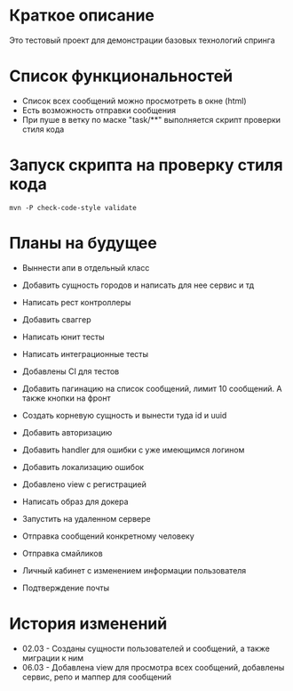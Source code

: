 # Краткое описание

Это тестовый проект для демонстрации базовых технологий спринга

# Список функциональностей

- Список всех сообщений можно просмотреть в окне (html)
- Есть возможность отправки сообщения
- При пуше в ветку по маске "task/**" выполняется скрипт проверки стиля кода

# Запуск скрипта на проверку стиля кода

```
mvn -P check-code-style validate
```

# Планы на будущее

- Выннести апи в отдельный класс
- Добавить сущность городов и написать для нее сервис и тд
- Написать рест контроллеры
- Добавить сваггер
- Написать юнит тесты
- Написать интеграционные тесты
- Добавлены CI для тестов
- Добавить пагинацию на список сообщений, лимит 10 сообщений. А также кнопки на фронт
- Создать корневую сущность и вынести туда id и uuid

- Добавить авторизацию
- Добавить handler для ошибки с уже имеющимся логином
- Добавить локализацию ошибок
- Добавлено view с регистрацией
- Написать образ для докера
- Запустить на удаленном сервере
- Отправка сообщений конкретному человеку
- Отправка смайликов
- Личный кабинет с изменением информации пользователя
- Подтверждение почты

# История изменений

- 02.03 - Созданы сущности пользователей и сообщений, а также миграции к ним
- 06.03 - Добавлена view для просмотра всех сообщений, добавлены сервис, репо и маппер для 
сообщений

